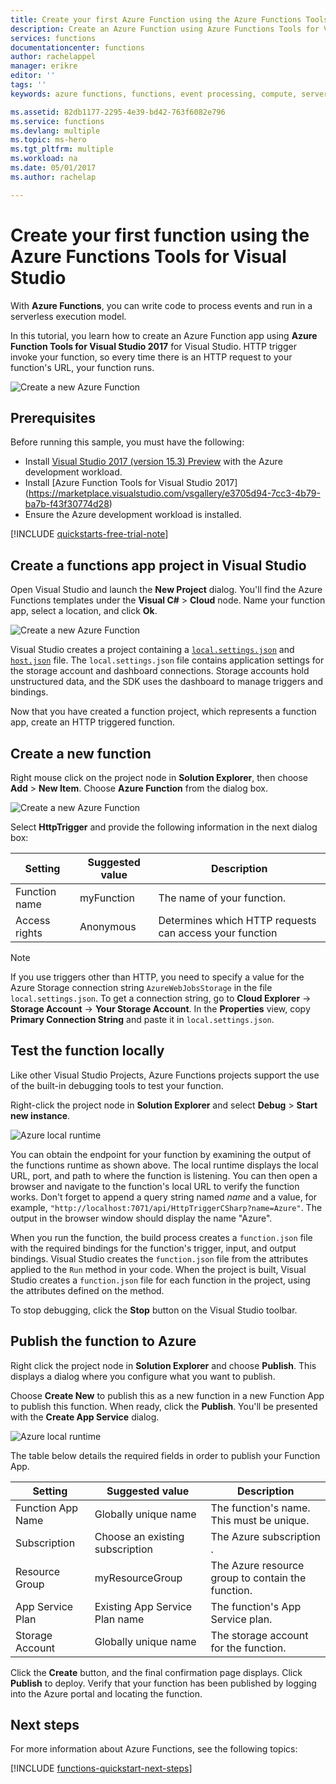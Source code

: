 ```yaml
---
title: Create your first Azure Function using the Azure Functions Tools for Visual Studio 
description: Create an Azure Function using Azure Functions Tools for Visual Studio. 
services: functions
documentationcenter: functions
author: rachelappel
manager: erikre
editor: ''
tags: ''
keywords: azure functions, functions, event processing, compute, serverless architecture

ms.assetid: 82db1177-2295-4e39-bd42-763f6082e796
ms.service: functions
ms.devlang: multiple
ms.topic: ms-hero
ms.tgt_pltfrm: multiple
ms.workload: na
ms.date: 05/01/2017
ms.author: rachelap

---
```

# Create your first function using the Azure Functions Tools for Visual Studio 

With **Azure Functions**, you can write code to process events and run in a serverless execution model.

In this tutorial, you learn how to create an Azure Function app using **Azure Function Tools for Visual Studio 2017** for Visual Studio. HTTP trigger invoke your function, so every time there is an HTTP request to your function's URL, your function runs.   

![Create a new Azure Function](./media/functions-create-your-first-function-visual-studio/functions-vstools-intro.png)

## Prerequisites

Before running this sample, you must have the following:

* Install [Visual Studio 2017 (version 15.3) Preview](https://www.visualstudio.com/vs/preview/)  with the Azure development workload.
* Install [Azure Function Tools for Visual Studio 2017] (https://marketplace.visualstudio.com/vsgallery/e3705d94-7cc3-4b79-ba7b-f43f30774d28)
* Ensure the Azure development workload is installed.

[!INCLUDE [quickstarts-free-trial-note](../../includes/quickstarts-free-trial-note.md)]

## Create a functions app project in Visual Studio

Open Visual Studio and launch the **New Project** dialog. You'll find the Azure Functions templates under the **Visual C#** > **Cloud** node. Name your function app, select a location, and click **Ok**.

![Create a new Azure Function](./media/functions-create-your-first-function-visual-studio/functions-vstools-add-new-project.png)

Visual Studio creates a project containing a [`local.settings.json`](functions-run-local.md#local-settings-file) and [`host.json`](https://github.com/Azure/azure-webjobs-sdk-script/wiki/host.json) file. The `local.settings.json` file contains application settings for the storage account and dashboard connections. Storage accounts hold unstructured data, and the SDK uses the dashboard to manage triggers and bindings. 

Now that you have created a function project, which represents a function app, create an HTTP triggered function.

## Create a new function

Right mouse click on the project node in **Solution Explorer**, then choose **Add** > **New Item**. Choose **Azure Function** from the dialog box.

![Create a new Azure Function](./media/functions-create-your-first-function-visual-studio/functions-vstools-add-new-function-2.png)

Select **HttpTrigger** and provide the following information in the next dialog box:

| Setting      | Suggested value  | Description                                        |
| ------------ |  ------- | -------------------------------------------------- |
| Function name  | myFunction | The name of your function.  |
| Access rights | Anonymous | Determines which HTTP requests can access your function  |

>[!NOTE]
>If you use triggers other than HTTP, you need to specify a value for the Azure Storage connection string `AzureWebJobsStorage` in the file `local.settings.json`. To get a connection string, go to **Cloud Explorer** -> **Storage Account** -> **Your Storage Account**. In the **Properties** view, copy **Primary Connection String** and paste it in `local.settings.json`.

## Test the function locally

Like other Visual Studio Projects, Azure Functions projects support the use of the built-in debugging tools to test your function.

Right-click the project node in **Solution Explorer** and select **Debug** > **Start new instance**. 

![Azure local runtime](./media/functions-create-your-first-function-visual-studio/functions-vstools-f5.png)

You can obtain the endpoint for your function by examining the output of the functions runtime as shown above. The local runtime displays the local URL, port, and path to where the function is listening. You can then open a browser and navigate to the function's local URL to verify the function works. Don't forget to append a query string named *name* and a value, for example, `"http://localhost:7071/api/HttpTriggerCSharp?name=Azure"`. The output in the browser window should display the name "Azure". 

When you run the function, the build process creates a `function.json` file with the required bindings for the function's trigger, input, and output bindings.  Visual Studio creates the `function.json` file from the attributes applied to the `Run` method in your code. When the project is built, Visual Studio creates a `function.json` file for each function in the project, using the attributes defined on the method.

To stop debugging, click the **Stop** button on the Visual Studio toolbar.

## Publish the function to Azure

Right click the project node in **Solution Explorer** and choose **Publish**. This displays a dialog where you configure what you want to publish.

Choose **Create New** to publish this as a new function in a new Function App to publish this function. When ready, click the **Publish**. You'll be presented with the **Create App Service** dialog. 

![Azure local runtime](./media/functions-create-your-first-function-visual-studio/functions-vstools-publish.png)

The table below details the required fields in order to publish your Function App.

| Setting      | Suggested value  | Description                                        |
| ------------ |  ------- | -------------------------------------------------- |
| Function App Name | Globally unique name | The function's name. This must be unique.  |
| Subscription | Choose an existing subscription | The Azure subscription . |
| Resource Group | myResourceGroup |  The Azure resource group to contain the function. |
| App Service Plan | Existing App Service Plan name |  The function's App Service plan.  |
| Storage Account | Globally unique name |  The storage account for the function. |

Click the **Create** button, and the final confirmation page displays. Click **Publish** to deploy. Verify that your function has been published by logging into the Azure portal and locating the function.

## Next steps

For more information about Azure Functions, see the following topics:

[!INCLUDE [functions-quickstart-next-steps](../../includes/functions-quickstart-next-steps.md)]
